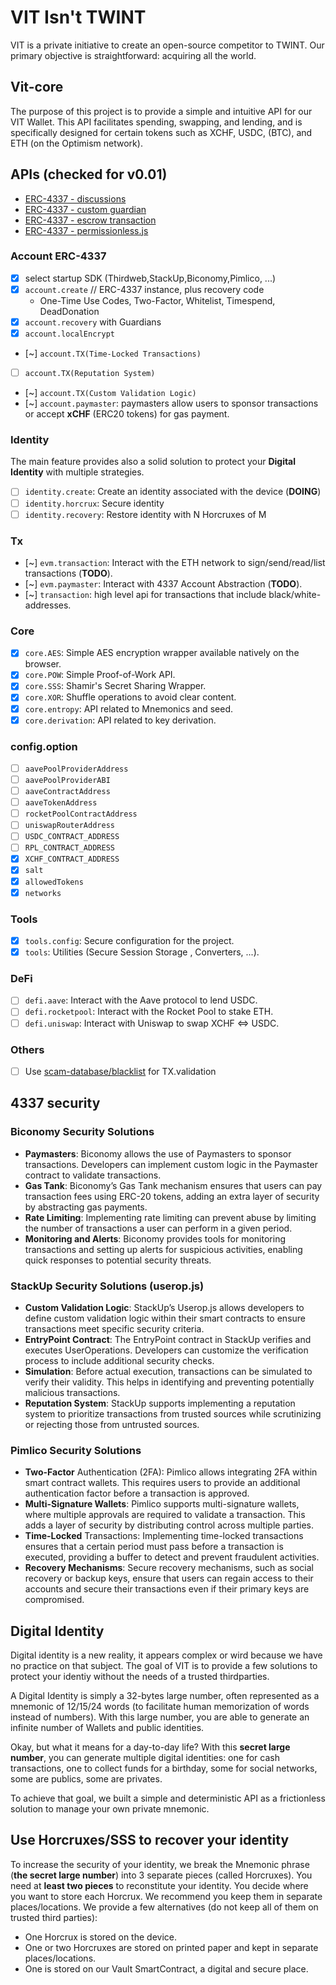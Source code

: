# VIT Isn't TWINT
VIT is a private initiative to create an open-source competitor to TWINT. 
Our primary objective is straightforward: acquiring all the world.

## Vit-core 
The purpose of this project is to provide a simple and intuitive API for our VIT Wallet. This API facilitates spending, swapping, and lending, and is specifically designed for certain tokens such as XCHF, USDC, (BTC), and ETH (on the Optimism network).

## APIs (checked for v0.01)
* [ERC-4337 - discussions](https://chatgpt.com/c/8a462eda-72a2-406f-be7a-31f2fb5aac85)
* [ERC-4337 - custom guardian](https://chatgpt.com/c/672b9681-9748-8010-babb-a9f3c6137c41)
* [ERC-4337 - escrow transaction](https://chatgpt.com/share/6735bdcc-acc4-8010-a635-66a7bdf2f65a)
* [ERC-4337 - permissionless.js](https://chatgpt.com/c/6735bf4f-667c-8010-b7e6-13034443dfd0)

### Account ERC-4337
- [x] select startup SDK (Thirdweb,StackUp,Biconomy,Pimlico, ...)
- [x] `account.create` // ERC-4337 instance, plus recovery code
  - One-Time Use Codes, Two-Factor, Whitelist, Timespend, DeadDonation
- [x] `account.recovery` with Guardians
- [x] `account.localEncrypt`
- [~] `account.TX(Time-Locked Transactions)` 
- [ ] `account.TX(Reputation System)` 
- [~] `account.TX(Custom Validation Logic)` 
- [~] `account.paymaster`: paymasters allow users to sponsor transactions or accept  **xCHF** (ERC20 tokens) for gas payment.

### Identity
The main feature provides also a solid solution to protect your **Digital Identity** with multiple strategies.

- [ ] `identity.create`: Create an identity associated with the device (**DOING**)
- [ ] `identity.horcrux`: Secure identity
- [ ] `identity.recovery`: Restore identity with N Horcruxes of M

### Tx
- [~] `evm.transaction`: Interact with the ETH network to sign/send/read/list transactions (**TODO**).
- [~] `evm.paymaster`: Interact with 4337 Account Abstraction (**TODO**).
- [~] `transaction`: high level api for transactions that include  black/white-addresses.
 
### Core
- [x] `core.AES`: Simple AES encryption wrapper available natively on the browser.
- [x] `core.POW`: Simple Proof-of-Work API.
- [x] `core.SSS`: Shamir's Secret Sharing Wrapper.
- [x] `core.XOR`: Shuffle operations to avoid clear content.
- [x] `core.entropy`: API related to Mnemonics and seed.
- [x] `core.derivation`: API related to key derivation.

### config.option
* [ ] `aavePoolProviderAddress`
* [ ] `aavePoolProviderABI`
* [ ] `aaveContractAddress`
* [ ] `aaveTokenAddress`
* [ ] `rocketPoolContractAddress`
* [ ] `uniswapRouterAddress` 
* [ ] `USDC_CONTRACT_ADDRESS`
* [ ] `RPL_CONTRACT_ADDRESS`
* [x] `XCHF_CONTRACT_ADDRESS` 
* [x] `salt`
* [x] `allowedTokens`
* [x] `networks`

### Tools
- [x] `tools.config`: Secure configuration for the project.
- [x] `tools`: Utilities (Secure Session Storage , Converters, ...).

### DeFi
- [ ] `defi.aave`: Interact with the Aave protocol to lend USDC.
- [ ] `defi.rocketpool`: Interact with the Rocket Pool to stake ETH.
- [ ] `defi.uniswap`: Interact with Uniswap to swap XCHF <=> USDC.

### Others
- [ ] Use [scam-database/blacklist](https://github.com/scamsniffer/scam-database/tree/main/blacklist) for TX.validation


## 4337 security
###  Biconomy Security Solutions

* **Paymasters**: Biconomy allows the use of Paymasters to sponsor transactions. Developers can implement custom logic in the Paymaster contract to validate transactions.
* **Gas Tank**: Biconomy’s Gas Tank mechanism ensures that users can pay transaction fees using ERC-20 tokens, adding an extra layer of security by abstracting gas payments.
* **Rate Limiting**: Implementing rate limiting can prevent abuse by limiting the number of transactions a user can perform in a given period.
* **Monitoring and Alerts**: Biconomy provides tools for monitoring transactions and setting up alerts for suspicious activities, enabling quick responses to potential security threats.

### StackUp Security Solutions (userop.js)
* **Custom Validation Logic**: StackUp’s Userop.js allows developers to define custom validation logic within their smart contracts to ensure transactions meet specific security criteria.
* **EntryPoint Contract**: The EntryPoint contract in StackUp verifies and executes UserOperations. Developers can customize the verification process to include additional security checks.
* **Simulation**: Before actual execution, transactions can be simulated to verify their validity. This helps in identifying and preventing potentially malicious transactions.
* **Reputation System**: StackUp supports implementing a reputation system to prioritize transactions from trusted sources while scrutinizing or rejecting those from untrusted sources.

### Pimlico Security Solutions
* **Two-Factor** Authentication (2FA): Pimlico allows integrating 2FA within smart contract wallets. This requires users to provide an additional authentication factor before a transaction is approved.
* **Multi-Signature Wallets**: Pimlico supports multi-signature wallets, where multiple approvals are required to validate a transaction. This adds a layer of security by distributing control across multiple parties.
* **Time-Locked** Transactions: Implementing time-locked transactions ensures that a certain period must pass before a transaction is executed, providing a buffer to detect and prevent fraudulent activities.
* **Recovery Mechanisms**: Secure recovery mechanisms, such as social recovery or backup keys, ensure that users can regain access to their accounts and secure their transactions even if their primary keys are compromised.

## Digital Identity
Digital identity is a new reality, it appears complex or wird because we have no practice on that subject. The goal of VIT is to provide a few solutions to protect your identiy without the needs of a trusted thirdparties.

A Digital Identity is simply a 32-bytes large number, often represented as a mnemonic of 12/15/24 words (to facilitate human memorization of words instead of numbers). With this large number, you are able to generate an infinite number of Wallets and public identities.

Okay, but what it means for a day-to-day life? With this **secret large number**, you can generate multiple digital identities: one for cash transactions, one to collect funds for a birthday, some for social networks, some are publics, some are privates.

To achieve that goal, we built a simple and deterministic API as a frictionless solution to manage your own private mnemonic.

## Use Horcruxes/SSS to recover your identity
To increase the security of your identity, we break the Mnemonic phrase (**the secret large number**) into 3 separate pieces (called Horcruxes). You need at **least two pieces** to reconstitute your identity. You decide where you want to store each Horcrux. We recommend you keep them in separate places/locations. We provide a few alternatives (do not keep all of them on trusted third parties):

* One Horcrux is stored on the device.
* One or two Horcruxes are stored on printed paper and kept in separate places/locations.
* One is stored on our Vault SmartContract, a digital and secure place.


